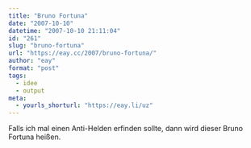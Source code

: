 ```yaml
---
title: "Bruno Fortuna"
date: "2007-10-10"
datetime: "2007-10-10 21:11:04"
id: "261"
slug: "bruno-fortuna"
url: "https://eay.cc/2007/bruno-fortuna/"
author: "eay"
format: "post"
tags:
  - idee
  - output
meta:
  - yourls_shorturl: "https://eay.li/uz"
---
```


Falls ich mal einen Anti-Helden erfinden sollte, dann wird dieser Bruno Fortuna heißen.
